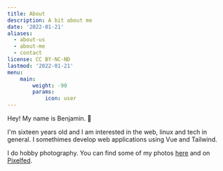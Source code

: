 ```yaml
---
title: About
description: A bit about me
date: '2022-01-21'
aliases:
  - about-us
  - about-me
  - contact
license: CC BY-NC-ND
lastmod: '2022-01-21'
menu:
    main: 
        weight: -90
        params:
            icon: user
---
```


Hey! My name is Benjamin. 👋

I'm sixteen years old and I am interested in the web, linux and tech in general.
I somethimes develop web applications using Vue and Tailwind.

I do hobby photography. You can find some of my photos [here](https://darkshark9k.ml/categories/photos/) and on [Pixelfed](https://pixey.org/@benjamin).